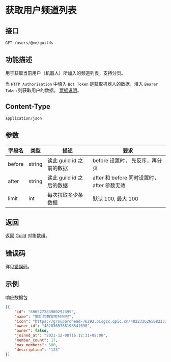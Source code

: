 # 获取用户频道列表

## 接口

`GET /users/@me/guilds`

## 功能描述

用于获取当前用户（机器人）所加入的频道列表，支持分页。

当 `HTTP Authorization` 中填入 `Bot Token` 是获取机器人的数据，填入 `Bearer Token` 则获取用户的数据。
[票据说明](../../../../README.md#票据)。

## Content-Type

`application/json`

## 参数

| 字段名 | 类型   | 描述               | 要求                              |
| ------ | ------ | ------------------ | --------------------------------- |
| before | string | 读此 guild id 之前的数据 |  before 设置时， 先反序，再分页 |
| after  | string | 读此 guild id 之后的数据 |  after 和 before 同时设置时， after 参数无效 |
| limit  | int    | 每次拉取多少条数据       | 默认 100, 最大 100          |

## 返回

返回 [Guild](model.md#guild) 对象数组。

## 错误码

详见[错误码](../../../../gateway/error/error.md)。

## 示例

响应数据包

```json
[{
    "id": "696527283900292399",
    "name": "鹅们的萌宠啦咔咔啦",
    "icon": "https://groupprohead-76292.picgzc.qpic.cn/482231626508223/100?t=1626508224633",
    "owner_id": "4828365788198541698",
    "owner": false,
    "joined_at": "2021-12-08T16:12:31+08:00",
    "member_count": 17,
    "max_members": 300,
    "description": "123"
}]
```

